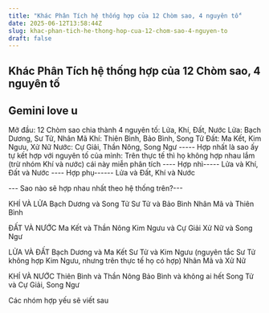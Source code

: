 ```yaml
---
title: "Khác Phân Tích hệ thống hợp của 12 Chòm sao, 4 nguyên tố"
date: 2025-06-12T13:58:44Z
slug: khac-phan-tich-he-thong-hop-cua-12-chom-sao-4-nguyen-to
draft: false
---
```


## Khác Phân Tích hệ thống hợp của 12 Chòm sao, 4 nguyên tố

## Gemini love u

Mở đầu: 12 Chòm sao chia thành 4 nguyên tố: Lửa, Khí, Đất, Nước
Lửa: Bạch Dương, Sư Tử, Nhân Mã
Khí: Thiên Bình, Bảo Bình, Song Tử
Đất: Ma Kết, Kim Ngưu, Xử Nữ
Nước: Cự Giải, Thần Nông, Song Ngư
----- Hợp nhất là sao ấy tự kết hợp với nguyên tố của mình: Trên thực tế thì họ không hợp nhau lắm (trừ nhóm Khí và nước) cái này miễn phân tích
---- Hợp nhì----- Lửa và Khí, Đất và Nước
---- Hợp phụ------ Lửa và Đất, Khí và Nước
 
--- Sao nào sẽ hợp nhau nhất theo hệ thống trên?---
 
KHÍ VÀ LỬA
Bạch Dương và Song Tử
Sư Tử và Bảo Bình
Nhân Mã và Thiên Bình
 
ĐẤT VÀ NƯỚC
Ma Kết và Thần Nông
Kim Ngưu và Cự Giải
Xử Nữ và Song Ngư
 
LỬA VÀ ĐẤT
Bạch Dương và Ma Kết
Sư Tử và Kim Ngưu (nguyên tắc Sư Tử không hợp Kim Ngưu, nhưng trên thực tế họ có hợp)
Nhân Mã và Xử Nữ
 
KHÍ VÀ NƯỚC
Thiên Bình và Thần Nông
Bảo Bình và không ai hết
Song Tử và Cự Giải, Song Ngư
 
Các nhóm hợp yếu sẽ viết sau